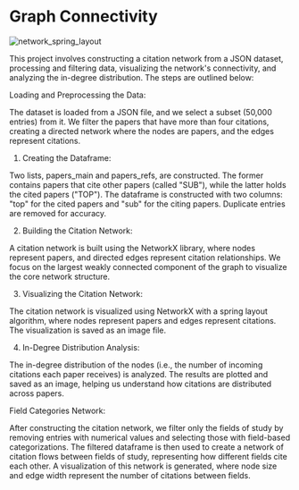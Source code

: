 # Graph Connectivity 

![network_spring_layout](https://github.com/user-attachments/assets/d5d670d9-a2e8-4d9e-a24b-25ae65b031a0)


This project involves constructing a citation network from a JSON dataset, processing and filtering data, visualizing the network's connectivity, and analyzing the in-degree distribution. The steps are outlined below:

Loading and Preprocessing the Data:

The dataset is loaded from a JSON file, and we select a subset (50,000 entries) from it.
We filter the papers that have more than four citations, creating a directed network where the nodes are papers, and the edges represent citations.

1. Creating the Dataframe:

Two lists, papers_main and papers_refs, are constructed. The former contains papers that cite other papers (called "SUB"), while the latter holds the cited papers ("TOP").
The dataframe is constructed with two columns: "top" for the cited papers and "sub" for the citing papers. Duplicate entries are removed for accuracy.

2. Building the Citation Network:

A citation network is built using the NetworkX library, where nodes represent papers, and directed edges represent citation relationships.
We focus on the largest weakly connected component of the graph to visualize the core network structure.

3. Visualizing the Citation Network:

The citation network is visualized using NetworkX with a spring layout algorithm, where nodes represent papers and edges represent citations. The visualization is saved as an image file.

4. In-Degree Distribution Analysis:

The in-degree distribution of the nodes (i.e., the number of incoming citations each paper receives) is analyzed. The results are plotted and saved as an image, helping us understand how citations are distributed across papers.

Field Categories Network:

After constructing the citation network, we filter only the fields of study by removing entries with numerical values and selecting those with field-based categorizations.
The filtered dataframe is then used to create a network of citation flows between fields of study, representing how different fields cite each other.
A visualization of this network is generated, where node size and edge width represent the number of citations between fields.


